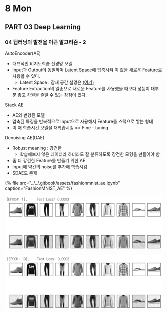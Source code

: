 # 8 Mon

## PART 03 Deep Learning

### 04 딥러닝의 발전을 이끈 알고리즘 - 2

AutoEncoder\(AE\)

* 대표적인 비지도학습 신경망 모델
* Input과 Output이 동일하며 Latent Space에 압축시켜 이 값을 새로운 Feature로 사용할 수 있다.
  * Latent Space : 잠재 공간 설명은 [\(여기\)](https://dev-hani.tistory.com/entry/Latent-space-%EA%B0%84%EB%8B%A8-%EC%A0%95%EB%A6%AC)
* Feature Extraction의 일종으로 새로운 Feature를 사용했을 때보다 성능이 대부분 좋고 차원을 줄일 수 있는 장점이 있다.

Stack AE

* AE의 변형된 모델
* 압축된 특징을 반복적으로 Input으로 사용해서 Feature를 스택으로 쌓는 형태
* 이 때 학습시킨 모델을 재학습시킴 =&gt; Fine - tuning

Denoising AE\(DAE\)

* Robust meaning : 강건한
  * 학습해보지 않은 데이터라 하더라도 잘 분류하도록 강건한 모형을 만들어야 함
* 좀 더 강건한 Feature를 만들기 위한 AE
* Input에 약간의 noise를 추가해 학습시킴
* SDAE도 존재

{% file src="../../.gitbook/assets/fashionmnist\_ae.ipynb" caption="FashionMNIST\_AE" %}

![](../../.gitbook/assets/image%20%28191%29.png)

![](../../.gitbook/assets/image%20%28217%29.png)

